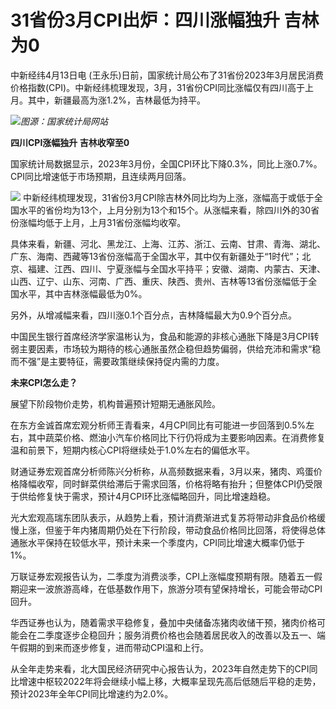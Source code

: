 # 31省份3月CPI出炉：四川涨幅独升 吉林为0

中新经纬4月13日电
(王永乐)日前，国家统计局公布了31省份2023年3月居民消费价格指数(CPI)。中新经纬梳理发现，3月，31省份CPI同比涨幅仅有四川高于上月。其中，新疆最高为涨1.2%，吉林最低为持平。

![](https://inews.gtimg.com/om_bt/O2PUnRP0M98DzAt1X2jDKBYcs7H-74OR6j05R6LMZPitQAA/1000)_图源：国家统计局网站_

**四川CPI涨幅独升 吉林收窄至0**

国家统计局数据显示，2023年3月份，全国CPI环比下降0.3%，同比上涨0.7%。CPI同比增速低于市场预期，且连续两月回落。

![](https://inews.gtimg.com/om_bt/O4DxD1ZiE_VjpA9Zf6KJ0RU1twCK1yyDZRSnUgU_2jzVEAA/1000)
中新经纬梳理发现，31省份3月CPI除吉林外同比均为上涨，涨幅高于或低于全国水平的省份均为13个，上月分别为13个和15个。从涨幅来看，除四川外的30省份涨幅均低于上月，上月31省份涨幅均收窄。

具体来看，新疆、河北、黑龙江、上海、江苏、浙江、云南、甘肃、青海、湖北、广东、海南、西藏等13省份涨幅高于全国水平，其中仅有新疆处于“1时代”；北京、福建、江西、四川、宁夏涨幅与全国水平持平；安徽、湖南、内蒙古、天津、山西、辽宁、山东、河南、广西、重庆、陕西、贵州、吉林等13省份涨幅低于全国水平，其中吉林涨幅最低为0%。

另外，从增减幅来看，四川涨0.1个百分点，吉林降幅最大为0.9个百分点。

中国民生银行首席经济学家温彬认为，食品和能源的非核心通胀下降是3月CPI转弱主要因素，市场较为期待的核心通胀虽然企稳但趋势偏弱，供给充沛和需求“稳而不强”是主要特征，需要政策继续保持促内需的力度。

**未来CPI怎么走？**

展望下阶段物价走势，机构普遍预计短期无通胀风险。

在东方金诚首席宏观分析师王青看来，4月CPI同比有可能进一步回落到0.5%左右，其中蔬菜价格、燃油小汽车价格同比下行仍将成为主要影响因素。在消费修复温和前景下，短期内核心CPI将继续处于1.0%左右的偏低水平。

财通证券宏观首席分析师陈兴分析称，从高频数据来看，3月以来，猪肉、鸡蛋价格降幅收窄，同时鲜菜供给滞后于需求回落，价格将略有抬升；但整体CPI仍受限于供给修复快于需求，预计4月CPI环比涨幅略回升，同比增速趋稳。

光大宏观高瑞东团队表示，从趋势上看，预计消费渐进式复苏将带动非食品价格缓慢上涨，但鉴于年内猪周期仍处在下行阶段，带动食品价格同比回落，将使得总体通胀水平保持在较低水平，预计未来一个季度内，CPI同比增速大概率仍低于1%。

万联证券宏观报告认为，二季度为消费淡季，CPI上涨幅度预期有限。随着五一假期迎来一波旅游高峰，在低基数作用下，旅游分项有望保持增长，可能会带动CPI回升。

华西证券也认为，随着需求平稳修复，叠加中央储备冻猪肉收储干预，猪肉价格可能会在二季度逐步企稳回升；服务消费价格也会随着居民收入的改善以及五一、端午假期的到来而逐步修复，进而带动CPI温和上行。

从全年走势来看，北大国民经济研究中心报告认为，2023年自然走势下的CPI同比增速中枢较2022年将会继续小幅上移，大概率呈现先高后低随后平稳的走势，预计2023年全年CPI同比增速约为2.0%。

